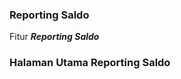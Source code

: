 ### Reporting Saldo

Fitur <b>_Reporting Saldo_</b>

### Halaman Utama Reporting Saldo

<!--
Halaman ini akan menampilkan daftar Transaksi Komisi beserta informasi detailnya: <br>

- <b>Nama</b>: Informasi mengenai akun terkait yang melakukan Transaksi Komisi
- <b>Invoice</b>: Kode unik invoice transaksi komisi dan waktu transaksi dilakukan
- <b>Saldo Komisi</b>: Informasi mengenai saldo komisi yang dimiliki
- <b>Komisi</b>: Informasi mengenai saldo komisi yang akan ditransfer
- <b>Ongkir</b>: Informasi ongkos kirim transfer yang dilakukan
- <b>Keterangan</b>: Deskripsi mengenai transaksi komisi yang terjadi
- <b>Status</b>: Informasi apakah proses transaksi komisi telah berhasil atau gagal
- <b>Proses I</b>: Proses validasi yang dilakukan oleh Staff sebelum akhirnya divalidasi oleh Manager. Terdapat informasi Staff yang melakukan proses tersebut
- <b>Proses II</b>: Proses validasi yang dilakukan oleh Manager sebelum akhirnya pihak finance melakukan transfer ke nomor rekening seller.
- <b>Action</b>: Aksi yang dapat dilakukan oleh office pada transaksi komisi

![image](transaksi-komisi.png) -->
